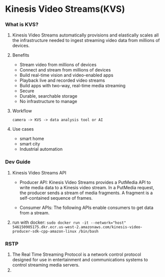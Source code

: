 # Kinesis Video Streams(KVS)

### What is KVS?
1. Kinesis Video Streams automatically provisions and elastically
scales all the infrastructure needed to ingest streaming video 
data from millions of devices.

2. Benefits 
	- Stream video from millions of devices
	- Connect and stream from millions of devices
	- Build real-time vision and video-enabled apps
	- Playback live and recorded video streams
	- Build apps with two-way, real-time media streaming
	- Secure
	- Durable, searchable storage
	- No infrastructure to manage

3. Workflow

	``camera -> KVS -> data analysis tool or AI``

4. Use cases 
	- smart home 
	- smart city 
	- Industrial automation 

### Dev Guide
1. Kinesis Video Streams API 
	- Producer API: Kinesis Video Streams provides a PutMedia
	API to write media data to a Kinesis video stream. In a 
	PutMedia request, the producer sends a stream of media 
	fragments. A fragment is a self-contained sequence of 
	frames.
	
	- Consumer APIs: The following APIs enable consumers to 
	get data from a stream. 
2. run with docker: 
	``sudo docker run -it --network="host" 546150905175.dkr.ecr.us-west-2.amazonaws.com/kinesis-video-producer-sdk-cpp-amazon-linux /bin/bash``

### RSTP 
1. The Real Time Streaming Protocol is a network control protocol 
   designed for use in entertainment and communications systems
   to control streaming media servers.    
2. 

